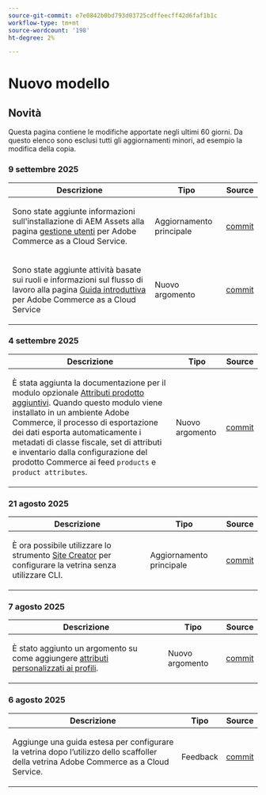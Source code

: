 ```yaml
---
source-git-commit: e7e0842b0bd793d03725cdffeecff42d6faf1b1c
workflow-type: tm+mt
source-wordcount: '198'
ht-degree: 2%

---
```

# Nuovo modello

## Novità

Questa pagina contiene le modifiche apportate negli ultimi 60 giorni. Da questo elenco sono esclusi tutti gli aggiornamenti minori, ad esempio la modifica della copia.

### 9 settembre 2025

<table style="table-layout:auto;">
  <thead>
    <tr>
      <th>Descrizione</th>
      <th>Tipo</th>
      <th>Source</th>
    </tr>
  </thead>
  <tbody>
    <tr>
      <td><p>Sono state aggiunte informazioni sull'installazione di AEM Assets alla pagina <a href="https://experienceleague.adobe.com/en/docs/commerce/cloud-service/user-management">gestione utenti</a> per Adobe Commerce as a Cloud Service.</p>
</td>
      <td>
        Aggiornamento principale
      </td>
      <td><a href="https://github.com/AdobeDocs/commerce.en/commit/acce1aad405e74b1171faddf7f0d6681bd0a048d">commit</a></td>
    </tr>
    <tr>
      <td><p>Sono state aggiunte attività basate sui ruoli e informazioni sul flusso di lavoro alla pagina <a href="https://experienceleague.adobe.com/en/docs/commerce/cloud-service/getting-started">Guida introduttiva</a> per Adobe Commerce as a Cloud Service</p>
</td>
      <td>
        Nuovo argomento
      </td>
      <td><a href="https://github.com/AdobeDocs/commerce.en/commit/f62434c55d21f65568af422bd278e6ed917b805b">commit</a></td>
    </tr>
  </tbody>
</table>

### 4 settembre 2025

<table style="table-layout:auto;">
  <thead>
    <tr>
      <th>Descrizione</th>
      <th>Tipo</th>
      <th>Source</th>
    </tr>
  </thead>
  <tbody>
    <tr>
      <td><p>È stata aggiunta la documentazione per il modulo opzionale <a href="https://experienceleague.adobe.com/en/docs/commerce/saas-data-export/extensibility/add-tax-attribute-set-inventory-attributes">Attributi prodotto aggiuntivi</a>. Quando questo modulo viene installato in un ambiente Adobe Commerce, il processo di esportazione dei dati esporta automaticamente i metadati di classe fiscale, set di attributi e inventario dalla configurazione del prodotto Commerce ai feed <code class="language-plaintext highlighter-rouge">products</code> e <code class="language-plaintext highlighter-rouge">product attributes</code>.</p>
</td>
      <td>
        Nuovo argomento
      </td>
      <td><a href="https://github.com/AdobeDocs/commerce.en/commit/a77c6bd98622488214d89a077e1dfaa8338108fd">commit</a></td>
    </tr>
  </tbody>
</table>

### 21 agosto 2025

<table style="table-layout:auto;">
  <thead>
    <tr>
      <th>Descrizione</th>
      <th>Tipo</th>
      <th>Source</th>
    </tr>
  </thead>
  <tbody>
    <tr>
      <td><p>È ora possibile utilizzare lo strumento <a href="https://experienceleague.adobe.com/en/docs/commerce/cloud-service/storefront">Site Creator</a> per configurare la vetrina senza utilizzare CLI.</p>
</td>
      <td>
        Aggiornamento principale
      </td>
      <td><a href="https://github.com/AdobeDocs/commerce.en/commit/bf3954af26fba0aa943261a0673166c0537e692e">commit</a></td>
    </tr>
  </tbody>
</table>

### 7 agosto 2025

<table style="table-layout:auto;">
  <thead>
    <tr>
      <th>Descrizione</th>
      <th>Tipo</th>
      <th>Source</th>
    </tr>
  </thead>
  <tbody>
    <tr>
      <td><p>È stato aggiunto un argomento su come aggiungere <a href="https://experienceleague.adobe.com/en/docs/commerce/data-connection/customize-data/custom-identities">attributi personalizzati ai profili</a>.</p>
</td>
      <td>
        Nuovo argomento
      </td>
      <td><a href="https://github.com/AdobeDocs/commerce.en/commit/403b15368c52f3965e65a9175c82c2f6cd1773bb">commit</a></td>
    </tr>
  </tbody>
</table>

### 6 agosto 2025

<table style="table-layout:auto;">
  <thead>
    <tr>
      <th>Descrizione</th>
      <th>Tipo</th>
      <th>Source</th>
    </tr>
  </thead>
  <tbody>
    <tr>
      <td><p>Aggiunge una guida estesa per configurare la vetrina dopo l’utilizzo dello scaffoller della vetrina Adobe Commerce as a Cloud Service.</p>
</td>
      <td>
        Feedback
      </td>
      <td><a href="https://github.com/AdobeDocs/commerce.en/commit/ad0c36006a01491aee1ca1643c6a3ab63f39f7e4">commit</a></td>
    </tr>
  </tbody>
</table>
